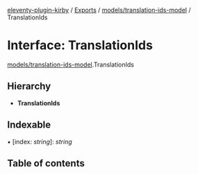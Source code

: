 [eleventy-plugin-kirby](../../README.md) / [Exports](../../modules.md) / [models/translation-ids-model](../../modules/models_translation_ids_model.md) / TranslationIds

# Interface: TranslationIds

[models/translation-ids-model](../../modules/models_translation_ids_model.md).TranslationIds

## Hierarchy

* **TranslationIds**

## Indexable

▪ [index: *string*]: *string*

## Table of contents

